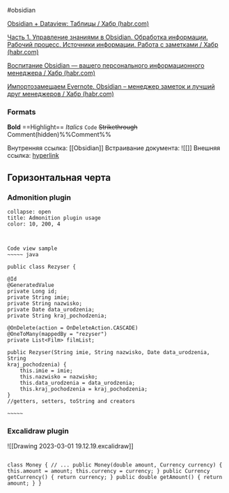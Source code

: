 #obsidian


[Obsidian + Dataview: Таблицы / Хабр (habr.com)](https://habr.com/ru/post/710356/)

[Часть 1. Управление знаниями в Obsidian. Обработка информации. Рабочий процесс. Источники информации. Работа с заметками / Хабр (habr.com)](https://habr.com/ru/post/710508/)

[Воспитание Obsidian — вашего персонального информационного менеджера / Хабр (habr.com)](https://habr.com/ru/company/macloud/blog/560776/)

[Импортозамещаем Evernote. Obsidian – менеджер заметок и лучший друг менеджеров / Хабр (habr.com)](https://habr.com/ru/company/ru_mts/blog/705572/)

### Formats

**Bold**
==Highlight==
*Italics*
`Code`
~~Strikethrough~~
Comment(hidden)%%Comment%%

Внутренняя ссылка:
[[Obsidian]]
Встраивание документа: ![[]]
Внешняя ссылка:
[hyperlink](https://github.com/malykhin-sergei/obsidian-howto)


Горизонтальная черта
---


### Admonition plugin

```ad-hint
collapse: open
title: Admonition plugin usage 
color: 10, 200, 4



Code view sample 
~~~~~ java

public class Rezyser {

@Id
@GeneratedValue
private Long id;
private String imie;
private String nazwisko;
private Date data_urodzenia;
private String kraj_pochodzenia;

@OnDelete(action = OnDeleteAction.CASCADE)
@OneToMany(mappedBy = "rezyser")
private List<Film> filmList;

public Rezyser(String imie, String nazwisko, Date data_urodzenia, String 
kraj_pochodzenia) {
    this.imie = imie;
    this.nazwisko = nazwisko;
    this.data_urodzenia = data_urodzenia;
    this.kraj_pochodzenia = kraj_pochodzenia;
}
//getters, setters, toString and creators

~~~~~

```



### Excalidraw plugin 

![[Drawing 2023-03-01 19.12.19.excalidraw]]


~~~~

class Money { // ... public Money(double amount, Currency currency) { this.amount = amount; this.currency = currency; } public Currency getCurrency() { return currency; } public double getAmount() { return amount; } }

~~~~
